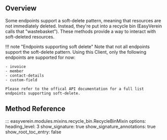 ## Overview

Some endpoints support a soft-delete pattern, meaning that resources are not immediately deleted. Instead,
they're put into a recycle bin (EasyVerein calls that "wastebasket"). These methods provide a way to interact
with soft-deleted resources.

!!! note "Endpoints supporting soft delete"
    Note that not all endpoints support the soft-delete pattern. Using this Client, only the following
    endpoints are supported for now:

    - invoice
    - member
    - contact-details
    - custom-field
    
    Please refer to the offical API documentation for a full list endpoints supporting soft-delete.

## Method Reference

::: easyverein.modules.mixins.recycle_bin.RecycleBinMixin
    options:
        heading_level: 3
        show_signature: true
        show_signature_annotations: true
        show_root_toc_entry: false
